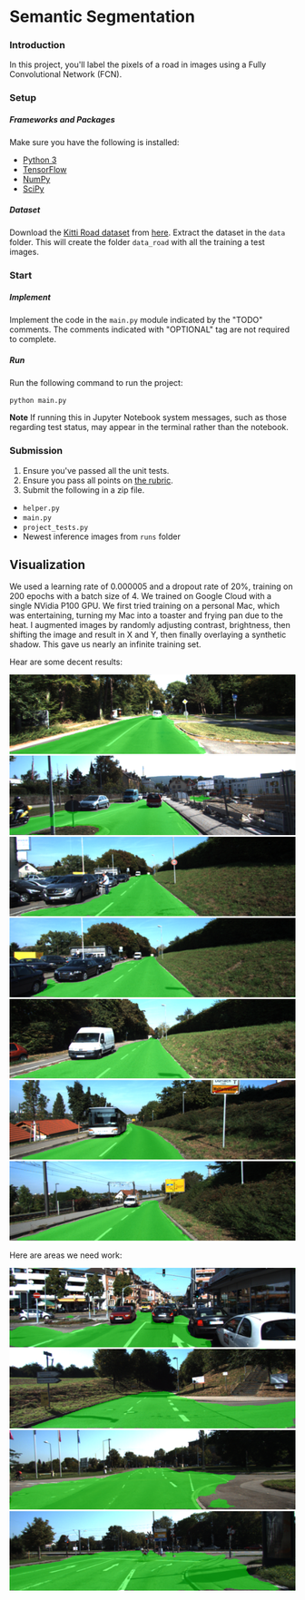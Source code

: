 # Semantic Segmentation
### Introduction
In this project, you'll label the pixels of a road in images using a Fully Convolutional Network (FCN).

### Setup
##### Frameworks and Packages
Make sure you have the following is installed:
 - [Python 3](https://www.python.org/)
 - [TensorFlow](https://www.tensorflow.org/)
 - [NumPy](http://www.numpy.org/)
 - [SciPy](https://www.scipy.org/)
##### Dataset
Download the [Kitti Road dataset](http://www.cvlibs.net/datasets/kitti/eval_road.php) from [here](http://www.cvlibs.net/download.php?file=data_road.zip).  Extract the dataset in the `data` folder.  This will create the folder `data_road` with all the training a test images.

### Start
##### Implement
Implement the code in the `main.py` module indicated by the "TODO" comments.
The comments indicated with "OPTIONAL" tag are not required to complete.
##### Run
Run the following command to run the project:
```
python main.py
```
**Note** If running this in Jupyter Notebook system messages, such as those regarding test status, may appear in the terminal rather than the notebook.

### Submission
1. Ensure you've passed all the unit tests.
2. Ensure you pass all points on [the rubric](https://review.udacity.com/#!/rubrics/989/view).
3. Submit the following in a zip file.
 - `helper.py`
 - `main.py`
 - `project_tests.py`
 - Newest inference images from `runs` folder

## Visualization

We used a learning rate of 0.000005 and a dropout rate of 20%, training on 200 epochs with a batch size of 4. We
trained on Google Cloud with a single NVidia P100 GPU.  We first tried training on a personal Mac, which was
entertaining, turning my Mac into a toaster and frying pan due to the heat.  I augmented images by randomly
adjusting contrast, brightness, then shifting the image and result in X and Y, then finally overlaying a
synthetic shadow.  This gave us nearly an infinite training set.

Hear are some decent results:

![Alt text](newest/um_000006.png)
![Alt text](newest/um_000010.png)
![Alt text](newest/um_000014.png)
![Alt text](newest/um_000015.png)
![Alt text](newest/um_000017.png)
![Alt text](newest/um_000032.png)
![Alt text](newest/um_000036.png)

Here are areas we need work:

![Alt text](newest/um_000061.png)
![Alt text](newest/um_000086.png)
![Alt text](newest/umm_000000.png)
![Alt text](newest/umm_000003.png)